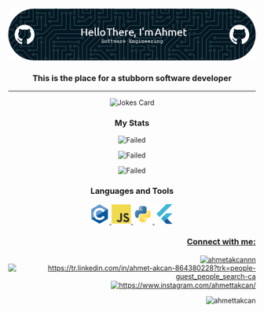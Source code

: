 <p align="center">
  <img
    src="./img/github-header-image.png"
    alt="Failed"
  />
</p>



<h3 align="center"> This is the place for a stubborn software developer </h3>

<hr>
<p align="center">
  <img src="https://readme-jokes.vercel.app/api?hideBorder&theme=gotham" alt="Jokes Card" />
</p>


<h3 align="center">My Stats</h3>

<p align="center">
  <img
    src="http://github-readme-streak-stats.herokuapp.com?user=ahmettakcan&theme=gotham&hide_border=true&date_format=%5BY%20%5DM%20j)"
    alt="Failed"
  />
</p>

<p align="center">
  <img
    src="https://github-readme-stats.vercel.app/api?username=ahmettakcan&theme=gotham&hide_border=true"
    alt="Failed"
  />
</p>

<p align="center">
  <img
    src="https://github-readme-stats.vercel.app/api/top-langs?username=ahmettakcan&show_icons=true&theme=gotham&layout=compact&count_private=true&hide_border=true"
    alt="Failed"
  />
</p>

<h3 align="center">Languages and Tools</h3>
<p align="center"> 
<a href="https://www.cprogramming.com/" target="_blank" rel="noreferrer">
<img src="https://raw.githubusercontent.com/devicons/devicon/master/icons/c/c-original.svg" alt="c" width="40" height="40"/> </a>
<a href="https://developer.mozilla.org/en-US/docs/Web/JavaScript" target="_blank" rel="noreferrer">
<img src="https://raw.githubusercontent.com/devicons/devicon/master/icons/javascript/javascript-original.svg" alt="javascript" width="40" height="40"/> </a>
<a href="https://www.python.org" target="_blank" rel="noreferrer"> <img src="https://raw.githubusercontent.com/devicons/devicon/master/icons/python/python-original.svg" alt="python" width="40" height="40"/> </a> 
<a href="https://flutter.dev/" target="_blank" rel="noreferrer">
<img src="https://raw.githubusercontent.com/devicons/devicon/master/icons/flutter/flutter-original.svg" alt="c" width="40" height="40"/> </p>


  
  
<h3 align="right">Connect with me:</h3>
<p align="right">
<a href="https://twitter.com/ahmetakcannn" target="blank"><img align="center" src="https://raw.githubusercontent.com/rahuldkjain/github-profile-readme-generator/master/src/images/icons/Social/twitter.svg" alt="ahmetakcannn" height="30" width="40" /></a>
<a href="https://tr.linkedin.com/in/ahmet-akcan-864380228?trk=people-guest_people_search-ca" target="blank"><img align="center" src="https://raw.githubusercontent.com/rahuldkjain/github-profile-readme-generator/master/src/images/icons/Social/linked-in-alt.svg" alt="https://tr.linkedin.com/in/ahmet-akcan-864380228?trk=people-guest_people_search-ca" height="30" width="40" /></a>
<a href="https://www.instagram.com/ahmettakcan/" target="blank"><img align="center" src="https://raw.githubusercontent.com/rahuldkjain/github-profile-readme-generator/master/src/images/icons/Social/instagram.svg" alt="https://www.instagram.com/ahmettakcan/" height="30" width="40" /></a>
</p>

<p align="right"> <img src="https://komarev.com/ghpvc/?username=ahmettakcan&label=Profile%20views&color=0e75b6&style=flat" alt="ahmettakcan" /> </p>
